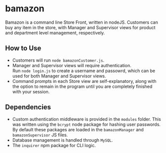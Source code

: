 # bamazon

Bamazon is a command line Store Front, written in nodeJS. Customers can buy any item in the store, with Manager and Supervisor views for product and department level management, respectively.

## How to Use

* Customers will run `node bamazonCustomer.js`.
* Manager and Supervisor views will require authentication.  
Run `node login.js` to create a username and passowrd, which can be used for both Manager and Supervisor views.
* Command prompts in each Store view are self-explanatory, along with the option to remain in the program until you are completely finished with your session.

## Dependencies 

* Custom authentication middleware is provided in the `modules` folder. This was written using the `bcrypt` node package for hashing user passwords. By default these packages are loaded in the `bamazonManager` and `bamazonSupervisor` JS files.
* Database management is handled through `MySQL`.
* The `inquirer` npm package for CLI logic.

